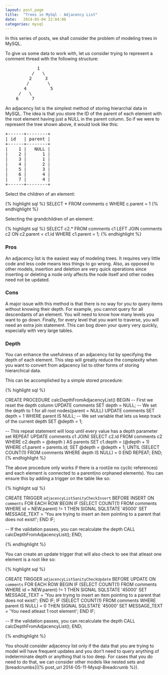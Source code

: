 ```yaml
---
layout: post_page
title:  "Trees in MySql - Adjacency List"
date:   2014-05-04 22:04:06
categories: mysql
---
```


In this series of posts, we shall consider the problem of modeling trees in MySQL.

To give us some data to work with, let us consider trying to represent a comment thread with the following structure:

<pre>
            1
          /   \
         2     3
        /       \
       4         5
     /   \
    6     7
</pre>  

An adjacency list is the simplest method of storing hierarchal data in MySQL. The idea is that you store the ID of the parent of each element with the root element having just a NULL in the parent column.  So if we were to represent the tree shown above, it would look like this:

<pre>
+------+--------+
| id   | parent |
+------+--------+
|    1 |   NULL |
|    2 |      1 |
|    3 |      1 |
|    4 |      2 |
|    5 |      3 |
|    6 |      4 |
|    7 |      4 |
+------+--------+
</pre>

Select the children of an element:

{% highlight sql %}
SELECT * FROM comments c WHERE c.parent = 1
{% endhighlight %}

Selecting the grandchildren of an element:

{% highlight sql %}
SELECT c2.* FROM comments c1 LEFT JOIN comments c2 ON c2.parent = c1.id WHERE c1.parent = 1;
{% endhighlight %}

### Pros

An adjacency list is the easiest way of modeling trees. It requires very little code and less code means less things to go wrong. Also, as opposed to other models, insertion and deletion are very quick operations since inserting or deleting a node only affects the node itself and other nodes need not be updated. 

### Cons

A major issue with this method is that there is no way for you to query items without knowing their depth. For example, you cannot query for all descendants of an element. You will need to know how many levels you want to go down. Finally, for every level that you want to traverse, you will need an extra join statement. This can bog down your query very quickly, especially with very large tables. 

### Depth

You can enhance the usefulness of an adjacency list by specifying the depth of each element. This step will greatly reduce the complexity when you want to convert from adjacency list to other forms of storing hierarchical data.

This can be accomplished by a simple stored procedure:

{% highlight sql %}

CREATE PROCEDURE calcDepthFromAdjacencyList()
BEGIN
  -- First we reset the depth column
  UPDATE comments SET depth = NULL;
  -- We set the depth to 1 for all root nodes(parent = NULL)
  UPDATE comments SET depth = 1 WHERE parent IS NULL;
  -- We set variable that lets us keep track of the current depth
  SET @depth = 1;
  
  -- This repeat statement will loop until every value has a depth parameter set
  REPEAT
    UPDATE 
      comments c1 
    JOIN(
      SELECT c2.id
      FROM comments c2
      WHERE c2.depth = @depth
    ) AS parents
    SET c1.depth = (@depth + 1) 
    WHERE c1.parent = parents.id;
    SET @depth = @depth + 1;
  UNTIL (SELECT COUNT(1) FROM comments WHERE depth IS NULL) = 0 END REPEAT;
END;
{% endhighlight %}

The above procedure only works if there is a root(ie no cyclic references) and each element is connected to a parent(no orphaned elements). You can ensure this by adding a trigger on the table like so:

{% highlight sql %}

CREATE TRIGGER `adjacencyListSanityCheckInsert` BEFORE INSERT ON `comments`
FOR EACH ROW
BEGIN
  IF (SELECT COUNT(1) FROM comments WHERE id = NEW.parent) != 1 THEN
    SIGNAL SQLSTATE '45000'
    SET MESSAGE_TEXT = 'You are trying to insert an item pointing to a parent that does not exist!';
  END IF;

  -- If the validation passes, you can recalculate the depth
  CALL calcDepthFromAdjacencyList();
END;

{% endhighlight %}

You can create an update trigger that will also check to see that atleast one element is a root like so:

{% highlight sql %}

CREATE TRIGGER `adjacencyListSanityCheckUpdate` BEFORE UPDATE ON `comments`
FOR EACH ROW
BEGIN
  IF (SELECT COUNT(1) FROM comments WHERE id = NEW.parent) != 1 THEN
    SIGNAL SQLSTATE '45000'
    SET MESSAGE_TEXT = 'You are trying to insert an item pointing to a parent that does not exist!';
  END IF;
  IF (SELECT COUNT(1) FROM comments WHERE parent IS NULL) = 0 THEN
    SIGNAL SQLSTATE '45000'
    SET MESSAGE_TEXT = 'You need atleast 1 root element';
  END IF;
  
  -- If the validation passes, you can recalculate the depth
  CALL calcDepthFromAdjacencyList();
END;

{% endhighlight %}

You should consider adjacency list only if the data that you are trying to model will have frequent updates and you don't need to query anything of indeterminate depth or anything that is too deep. For cases that you do need to do that, we can consider other models like nested sets and [breadcrumbs]({% post_url 2014-05-11-Mysql-Breadcrumb %}).
